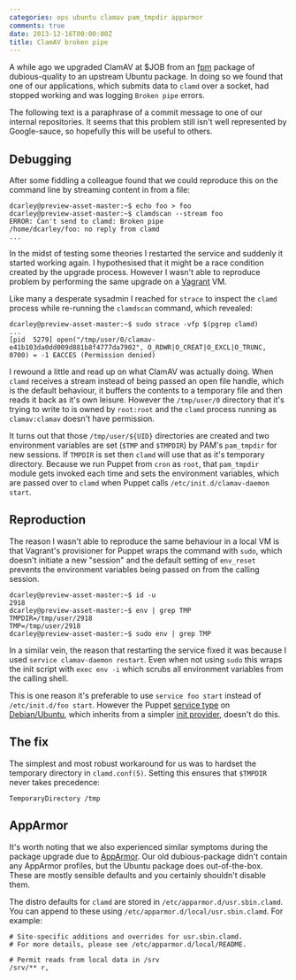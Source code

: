 ```yaml
---
categories: ops ubuntu clamav pam_tmpdir apparmor
comments: true
date: 2013-12-16T00:00:00Z
title: ClamAV broken pipe
---
```


A while ago we upgraded ClamAV at $JOB from an [fpm][fpm] package of
dubious-quality to an upstream Ubuntu package. In doing so we found that one
of our applications, which submits data to `clamd` over a socket, had
stopped working and was logging `Broken pipe` errors.

The following text is a paraphrase of a commit message to one of our
internal repositories. It seems that this problem still isn't well
represented by Google-sauce, so hopefully this will be useful to others.

[fpm]: https://github.com/jordansissel/fpm

## Debugging

After some fiddling a colleague found that we could reproduce this on the
command line by streaming content in from a file:

    dcarley@preview-asset-master:~$ echo foo > foo
    dcarley@preview-asset-master:~$ clamdscan --stream foo
    ERROR: Can't send to clamd: Broken pipe
    /home/dcarley/foo: no reply from clamd
    ...

In the midst of testing some theories I restarted the service and suddenly
it started working again. I hypothesised that it might be a race condition
created by the upgrade process. However I wasn't able to reproduce problem
by performing the same upgrade on a [Vagrant][vagrant] VM.

[vagrant]: http://www.vagrantup.com/

Like many a desperate sysadmin I reached for `strace` to inspect the `clamd`
process while re-running the `clamdscan` command, which revealed:

    dcarley@preview-asset-master:~$ sudo strace -vfp $(pgrep clamd)
    ...
    [pid  5279] open("/tmp/user/0/clamav-e41b103da0dd009d881b8f4777da7902", O_RDWR|O_CREAT|O_EXCL|O_TRUNC, 0700) = -1 EACCES (Permission denied)

I rewound a little and read up on what ClamAV was actually doing. When
`clamd` receives a stream instead of being passed an open file handle, which
is the default behaviour, it buffers the contents to a temporary file and
then reads it back as it's own leisure. However the `/tmp/user/0` directory
that it's trying to write to is owned by `root:root` and the `clamd` process
running as `clamav:clamav` doesn't have permission.

It turns out that those `/tmp/user/${UID}` directories are created and two
environment variables are set (`$TMP` and `$TMPDIR`) by PAM's `pam_tmpdir`
for new sessions. If `TMPDIR` is set then `clamd` will use that as it's
temporary directory. Because we run Puppet from `cron` as `root`, that
`pam_tmpdir` module gets invoked each time and sets the environment
variables, which are passed over to `clamd` when Puppet calls
`/etc/init.d/clamav-daemon start`.

## Reproduction

The reason I wasn't able to reproduce the same behaviour in a local VM is
that Vagrant's provisioner for Puppet wraps the command with `sudo`, which
doesn't initiate a new "session" and the default setting of `env_reset`
prevents the environment variables being passed on from the calling session.

    dcarley@preview-asset-master:~$ id -u
    2918
    dcarley@preview-asset-master:~$ env | grep TMP
    TMPDIR=/tmp/user/2918
    TMP=/tmp/user/2918
    dcarley@preview-asset-master:~$ sudo env | grep TMP

In a similar vein, the reason that restarting the service fixed it was
because I used `service clamav-daemon restart`. Even when not using `sudo`
this wraps the init script with `exec env -i` which scrubs all environment
variables from the calling shell.

This is one reason it's preferable to use `service foo start` instead of
`/etc/init.d/foo start`. However the Puppet [service type][service-type] on
[Debian/Ubuntu][provider-deb], which inherits from a simpler
[init provider][provider-init], doesn't do this.

[service-type]: http://docs.puppetlabs.com/references/3.stable/type.html#service
[provider-deb]: https://github.com/puppetlabs/puppet/blob/3.3.2/lib/puppet/provider/service/debian.rb#L3
[provider-init]: https://github.com/puppetlabs/puppet/blob/3.3.2/lib/puppet/provider/service/init.rb#L14-15

## The fix

The simplest and most robust workaround for us was to hardset the temporary
directory in `clamd.conf(5)`. Setting this ensures that `$TMPDIR` never
takes precedence:

    TemporaryDirectory /tmp

## AppArmor

It's worth noting that we also experienced similar symptoms during the
package upgrade due to [AppArmor][apparmor]. Our old dubious-package didn't
contain any AppArmor profiles, but the Ubuntu package does out-of-the-box.
These are mostly sensible defaults and you certainly shouldn't disable them.

[apparmor]: http://en.wikipedia.org/wiki/AppArmor

The distro defaults for `clamd` are stored in
`/etc/apparmor.d/usr.sbin.clamd`. You can append to these using
`/etc/apparmor.d/local/usr.sbin.clamd`. For example:

    # Site-specific additions and overrides for usr.sbin.clamd.
    # For more details, please see /etc/apparmor.d/local/README.

    # Permit reads from local data in /srv
    /srv/** r,

